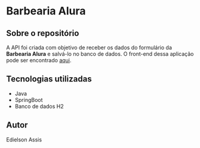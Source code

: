 <h1>Barbearia Alura</h1>

<h2>Sobre o repositório</h2>

<p>A API foi criada com objetivo de receber os dados do formulário da <strong>Barbearia Alura</strong> e salvá-lo no banco de dados. 
O front-end dessa aplicação pode ser encontrado <a href="https://github.com/edielson-assis/alura/tree/main/Html_e_Css/barbearia_alura">aqui</a>.</p>

<h2>Tecnologias utilizadas</h2>

<ul>
 <li>Java</li>
 <li>SpringBoot</li>
 <li>Banco de dados H2</li> 
</ul>

<h2>Autor</h2>
Edielson Assis
